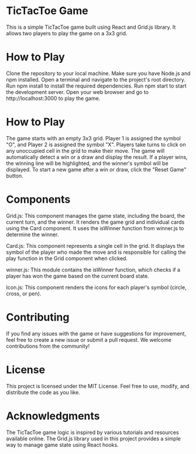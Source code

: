 # TicTacToe Game
This is a simple TicTacToe game built using React and Grid.js library. It allows two players to play the game on a 3x3 grid.

# How to Play
Clone the repository to your local machine.
Make sure you have Node.js and npm installed.
Open a terminal and navigate to the project's root directory.
Run npm install to install the required dependencies.
Run npm start to start the development server.
Open your web browser and go to http://localhost:3000 to play the game.
# How to Play
The game starts with an empty 3x3 grid.
Player 1 is assigned the symbol "O", and Player 2 is assigned the symbol "X".
Players take turns to click on any unoccupied cell in the grid to make their move.
The game will automatically detect a win or a draw and display the result.
If a player wins, the winning line will be highlighted, and the winner's symbol will be displayed.
To start a new game after a win or draw, click the "Reset Game" button.
# Components
Grid.js: This component manages the game state, including the board, the current turn, and the winner. It renders the game grid and individual cards using the Card component. It uses the isWinner function from winner.js to determine the winner.

Card.js: This component represents a single cell in the grid. It displays the symbol of the player who made the move and is responsible for calling the play function in the Grid component when clicked.

winner.js: This module contains the isWinner function, which checks if a player has won the game based on the current board state.

Icon.js: This component renders the icons for each player's symbol (circle, cross, or pen).

# Contributing
If you find any issues with the game or have suggestions for improvement, feel free to create a new issue or submit a pull request. We welcome contributions from the community!

# License
This project is licensed under the MIT License. Feel free to use, modify, and distribute the code as you like.

# Acknowledgments
The TicTacToe game logic is inspired by various tutorials and resources available online.
The Grid.js library used in this project provides a simple way to manage game state using React hooks.
